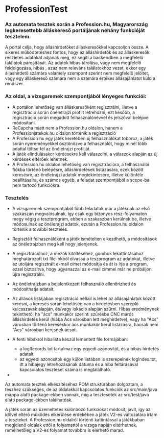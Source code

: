 # ProfessionTest
### Az automata tesztek során a Profession.hu, Magyarország legkeresettebb álláskereső portáljának néhány funkcióját tesztelem.
A portál célja, hogy álláshirdetőket álláskeresőkkel kapcsoljon össze. A sikeres működtetéshez fontos, hogy az álláshirdetők és az álláskeresők részletes adatokat adjanak meg, ez segíti a backendben a megfelelő találatok párosítását.
Az adatok hibás tárolása, vagy nem megfelelő feldolgozása, hibás , azaz nem releváns találatokhoz vezet, ekkor egy álláshirdető számára valamely szempont szerint nem megfelelő jelöltet, vagy egy álláskereső számára nem a számára értékes állásajánlatot küld a rendszer.

### Az oldal, a vizsgaremek szempontjából lényeges funkciói:
- A portálon lehetőség van álláskeresőként regisztrálni, illetve a regisztráció során önéletrajzi profilt létrehozni,
  ezt később, a regisztráció során megadott felhasználónévvel és jelszóval belépve módosítani.
- ReCapcha miatt nem a Profession.hu oldalon, hanem a Professionjatekok.hu oldalon történik a regisztráció 
- A Profession.hu egy játék keretében új felhasználókat toboroz, a játék során nyereményekkel ösztönözve a felhasználót, 
  hogy minél több adattal töltse fel az önéletrajzi profilját.
- A játék elindulásakor kérdésekre kell válaszolni, a válaszok alapján az új kérdések eltérőek lehetnek.
- A Profession.hu oldalon lehetőség van regisztrációra, a felhasználói fiókba történő belépésre, álláshirdetések listázására, ezek között keresésre, az önéletrajzi adatok megtekintésére, illetve különféle beállításaira, és számos egyéb, a feladat szempontjából a scope-ba nem tartozó funkciókra.

### Tesztelés 
- A vizsgaremek szempontjából főbb feladatok már a játéknak az első szakaszán megvalósulnak, így csak 
  egy bizonyos rész-folyamaton megy végig a tesztprogram, ebben a szakaszban kerülnek be, illetve módosulnak az önélerajzi adatok, 
  ezután a Profession.hu oldalon történik a további tesztelés.
- Regisztált felhasználóként a játék ismételten elkezdhető, a módosítások az önéletrajzban meg kell hogy jelenjenek.
- A regisztrációhoz, a mezők kitöltéséhez, gombok lekattintásához meghatározott txt file-okból olvassa a teszprogram az adatokat,
  illetve az utoljára regisztrált e-mail címet módosítja és át is írja a program, ezzel biztosítva, hogy ugyanazzal az e-mail címmel 
  már ne próbáljon újra regisztrálni.
- Az önéletrajzban a bejelentkezett felhasználó ellenőrizheti és módosíthatja adatait.
- Az állások listájában regisztráció nélkül is lehet az állásajánlatok között keresni, a keresés során lehetőség van 
  a hirdetésben szereplő kulcsszavak alapján, és/vagy lokáció alapján szűrni. Hibás eredménynek tekinthető, 
  ha "ács" munkakör szerinti szűrésbe CNC marós álláshirdetés kerül (hiába Ács városban lett meghirdetve), 
  vagy ha "Ács" városban történő kereséskor ács munkakör kerül listázásra, hacsak nem "Ács" városban keresnek ácsot.
- A fenti hibákról hibalista készül lementett file formájában:
  - a logRecords.txt tartalmaz egy egyedi azonosítót, és a hibás hirdetés adatait.
  - az egyedi azonosítók egy külön listában is szerepelnek logIndex.txt, itt a hibajegy létrehozásának dátuma és 
    a hiba feltárásával kapcsolatos teszteset száma is megtalálható.
    
  
- 

Az automata tesztek elkészítéséhez POM struktúrában dolgoztam, a teszhez szükséges, de az oldalakkal kapcsolatos funkciók 
az src/main/java mappa alatti package-ekben vannak, míg a tesztesetek az src/test/java alatti package-ekben találhatóak.

A játék során az üzemeltetés különböző funkciókat módosít, javít, így az idővel eltérő működés elkerülése érdekében a játék V2-es változatára írtam a teszteket. A Profession.hu oldalról történő kattintással a játékbaban megjelenő oldalak ettől a folyamattól a vizsga napján eltérhetnek, remélhetőleg a V2-es folyamat továbbra is elérhető marad.

